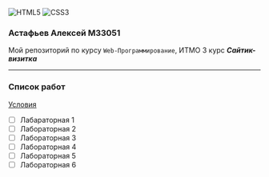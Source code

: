 ![HTML5](https://img.shields.io/badge/html5-%23E34F26.svg?style=for-the-badge&logo=html5&logoColor=white)
![CSS3](https://img.shields.io/badge/css3-%231572B6.svg?style=for-the-badge&logo=css3&logoColor=white)
### Астафьев Алексей М33051
Мой репозиторий по курсу `Web-Программирование`, ИТМО 3 курс
_**Сайтик-визитка**_

______

### Список работ
[Условия](https://xrem.github.io/web/)

- [ ] Лабараторная 1
- [ ] Лабораторная 2
- [ ] Лабораторная 3
- [ ] Лабораторная 4
- [ ] Лабораторная 5
- [ ] Лабораторная 6